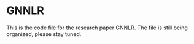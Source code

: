 # GNNLR
This is the code file for the research paper GNNLR. The file is still being organized, please stay tuned.
